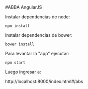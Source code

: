 #ABBA AngularJS

Instalar dependencias de node:
```
npm install
```

Instalar dependencias de bower:
```
bower install
```

Para levantar la "app" ejecutar:

```
npm start
```

Luego ingresar a:

http://localhost:8000/index.html#/abs